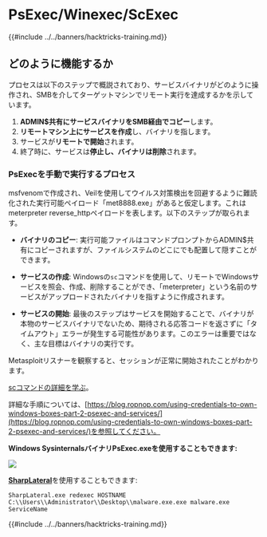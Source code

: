 # PsExec/Winexec/ScExec

{{#include ../../banners/hacktricks-training.md}}

## どのように機能するか

プロセスは以下のステップで概説されており、サービスバイナリがどのように操作され、SMBを介してターゲットマシンでリモート実行を達成するかを示しています。

1. **ADMIN$共有にサービスバイナリをSMB経由でコピー**します。
2. **リモートマシン上にサービスを作成**し、バイナリを指します。
3. サービスが**リモートで開始**されます。
4. 終了時に、サービスは**停止し、バイナリは削除**されます。

### **PsExecを手動で実行するプロセス**

msfvenomで作成され、Veilを使用してウイルス対策検出を回避するように難読化された実行可能ペイロード「met8888.exe」があると仮定します。これはmeterpreter reverse_httpペイロードを表します。以下のステップが取られます。

- **バイナリのコピー**: 実行可能ファイルはコマンドプロンプトからADMIN$共有にコピーされますが、ファイルシステムのどこにでも配置して隠すことができます。

- **サービスの作成**: Windowsの`sc`コマンドを使用して、リモートでWindowsサービスを照会、作成、削除することができ、「meterpreter」という名前のサービスがアップロードされたバイナリを指すように作成されます。

- **サービスの開始**: 最後のステップはサービスを開始することで、バイナリが本物のサービスバイナリでないため、期待される応答コードを返さずに「タイムアウト」エラーが発生する可能性があります。このエラーは重要ではなく、主な目標はバイナリの実行です。

Metasploitリスナーを観察すると、セッションが正常に開始されたことがわかります。

[scコマンドの詳細を学ぶ](https://technet.microsoft.com/en-us/library/bb490995.aspx)。

詳細な手順については、[https://blog.ropnop.com/using-credentials-to-own-windows-boxes-part-2-psexec-and-services/](https://blog.ropnop.com/using-credentials-to-own-windows-boxes-part-2-psexec-and-services/)を参照してください。

**Windows SysinternalsバイナリPsExec.exeを使用することもできます:**

![](<../../images/image (165).png>)

[**SharpLateral**](https://github.com/mertdas/SharpLateral)を使用することもできます:
```
SharpLateral.exe redexec HOSTNAME C:\\Users\\Administrator\\Desktop\\malware.exe.exe malware.exe ServiceName
```
{{#include ../../banners/hacktricks-training.md}}
